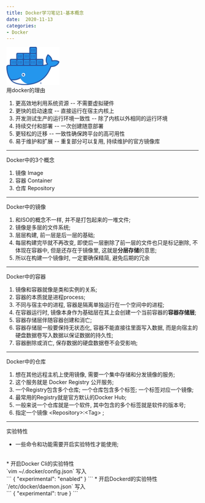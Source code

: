 ```yaml
---
title: Docker学习笔记1-基本概念
date:  2020-11-13
categories:
- Docker
---
```

<img src="assets/post_image/Moby-logo.png" height=100 weight=100><br>
用docker的理由
1. 更高效地利用系统资源 -- 不需要虚拟硬件
2. 更快的启动速度 -- 直接运行在宿主内核上
3. 开发测试生产的运行环境一致性 -- 除了内核以外相同的运行环境
4. 持续交付和部署 -- 一次创建随意部署
5. 更轻松的迁移 -- 一致性确保跨平台的高可用性
6. 易于维护和扩展 -- 重复部分可以复用, 持续维护的官方镜像库

----

Docker中的3个概念
1. 镜像 Image
2. 容器 Container
3. 仓库 Repository

----

Docker中的镜像
1. 和ISO的概念不一样, 并不是打包起来的一堆文件;<br>
2. 镜像是多层的文件系统;<br>
3. 层层构建, 前一层是后一层的基础;<br>
4. 每层构建完毕就不再改变, 即使后一层删除了前一层的文件也只是标记删除, 不体现在容器中, 但是还存在于镜像里, 这就是**分层存储**的意思;<br>
5. 所以在构建一个镜像时, 一定要确保精简, 避免后期的冗余<br>

----

Docker中的容器
1. 镜像和容器就像是类和实例的关系;
2. 容器的本质就是进程process;
3. 不同与宿主中的进程, 容器是隔离单独运行在一个空间中的进程;
4. 在容器运行时, 镜像本身作为基础层在其上会创建一个当前容器的**容器存储层**;
5. 容器存储层伴随容器创建和消亡;
6. 容器存储层一般要保持无状态化, 容器不能直接往里面写入数据, 而是向宿主的硬盘数据卷写入数据以保证数据的持久性;
7. 容器删除或消亡, 保存数据的硬盘数据卷不会受影响;

----

Docker中的仓库
1. 想在其他远程主机上使用镜像, 需要一个集中存储和分发镜像的服务;
2. 这个服务就是 Docker Registry 公开服务;
3. 一个Registry包含多个仓库; 一个仓库包含多个标签; 一个标签对应一个镜像;
4. 最常用的Registry就是官方默认的Docker Hub;
5. 一般来说一个仓库就是一个软件, 其中包含的多个标签就是软件的版本号;
6. 指定一个镜像 \<Repository\>:\<Tag\> ;

----

实验特性
* 一些命令和功能需要开启实验特性才能使用;
<br>
* 开启Docker Cli的实验特性<br>
`vim ~/.docker/config.json` 写入<br> 
```
{
  "experimental": "enabled"
}
```
* 开启Dockerd的实验特性<br>
`/etc/docker/daemon.json` 写入<br>
```
{
  "experimental": true
}
```
